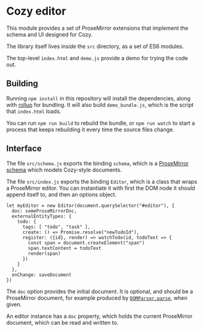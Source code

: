 # Cozy editor

This module provides a set of ProseMirror extensions that implement
the schema and UI designed for Cozy.

The library itself lives inside the `src` directory, as a set of ES6
modules.

The top-level `index.html` and `demo.js` provide a demo for trying the
code out.

## Building

Running `npm install` in this repository will install the
dependencies, along with [rollup](http://rollupjs.org/) for bundling.
It will also build `demo_bundle.js`, which is the script that
`index.html` loads.

You can run `npm run build` to rebuild the bundle, or `npm run watch`
to start a process that keeps rebuilding it every time the source
files change.

## Interface

The file `src/schema.js` exports the binding `schema`, which is a
[ProseMirror schema](http://prosemirror.net/ref.html#model.Schema)
which models Cozy-style documents.

The file `src/index.js` exports the binding `Editor`, which is a class
that wraps a ProseMirror editor. You can instantiate it with first the
DOM node it should append itself to, and then an options object.

```
let myEditor = new Editor(document.querySelector("#editor"), {
  doc: someProseMirrorDoc,
  externalEntityTypes: {
    todo: {
      tags: [ "todo", "task" ],
      create: () => Promise.resolve("newTodoId"),
      register: ({id}, render) => watchTodo(id, todoText => {
        const span = document.createElement("span")
        span.textContent = todoText
        render(span)
      })
    }
  },
  onChange: saveDocument
})
```

The `doc` option provides the initial document. It is optional, and
should be a ProseMirror document, for example produced by
[`DOMParser.parse`](http://prosemirror.net/ref.html#model.DOMParser.parse),
when given.

An editor instance has a `doc` property, which holds the current
ProseMirror document, which can be read and written to.
